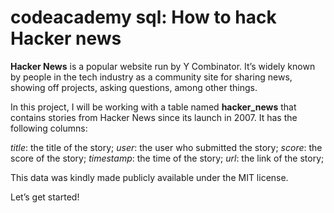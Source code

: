 # codeacademy sql: How to hack Hacker news
**Hacker News** is a popular website run by Y Combinator. It’s widely known by people in the tech industry as a community site for sharing news, showing off projects, asking questions, among other things.

In this project, I will be working with a table named **hacker_news** that contains stories from Hacker News since its launch in 2007. It has the following columns:

_title_: the title of the story;
_user_: the user who submitted the story;
_score_: the score of the story;
_timestamp_: the time of the story;
_url_: the link of the story;

This data was kindly made publicly available under the MIT license.

Let’s get started!
